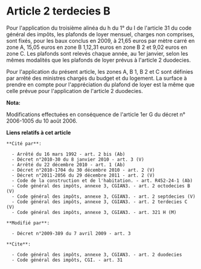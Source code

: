 # Article 2 terdecies B

Pour l'application du troisième alinéa du h du 1° du I de l'article 31 du code général des impôts, les plafonds de loyer
mensuel, charges non comprises, sont fixés, pour les baux conclus en 2009, à 21,65 euros par mètre carré en zone A, 15,05
euros en zone B 1,12,31 euros en zone B 2 et 9,02 euros en zone C. Les plafonds sont relevés chaque année, au 1er janvier,
selon les mêmes modalités que les plafonds de loyer prévus à l'article 2 duodecies. 

Pour l'application du présent article, les zones A, B 1, B 2 et C sont définies par arrêté des ministres chargés du budget et
du logement. La surface à prendre en compte pour l'appréciation du plafond de loyer est la même que celle prévue pour
l'application de l'article 2 duodecies.

**Nota:**

Modifications effectuées en conséquence de l'article 1er G du décret n° 2006-1005 du 10 août 2006.

**Liens relatifs à cet article**

	**Cité par**:

	  - Arrêté du 16 mars 1992 - art. 2 bis (Ab)
	  - Décret n°2010-30 du 8 janvier 2010 - art. 3 (V)
	  - Arrêté du 22 décembre 2010 - art. 1 (Ab)
	  - Décret n°2010-1704 du 30 décembre 2010 - art. 2 (V)
	  - Décret n°2011-2056 du 29 décembre 2011 - art. 2 (V)
	  - Code de la construction et de l'habitation. - art. R452-24-1 (Ab)
	  - Code général des impôts, annexe 3, CGIAN3. - art. 2 octodecies B (V)
	  - Code général des impôts, annexe 3, CGIAN3. - art. 2 septdecies (V)
	  - Code général des impôts, annexe 3, CGIAN3. - art. 2 terdecies C (V)
	  - Code général des impôts, annexe 3, CGIAN3. - art. 321 H (M)

	**Modifié par**:

	  - Décret n°2009-389 du 7 avril 2009 - art. 3

	**Cite**:

	  - Code général des impôts, annexe 3, CGIAN3. - art. 2 duodecies
	  - Code général des impôts, CGI. - art. 31
